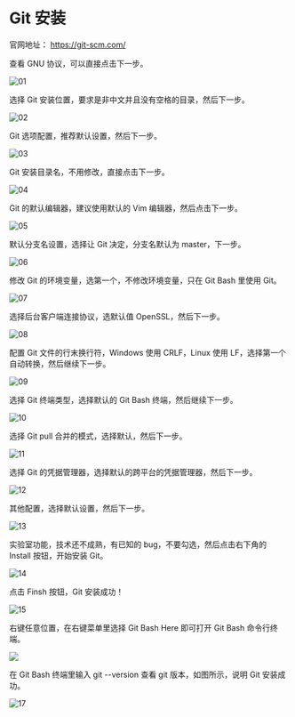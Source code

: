 

# Git 安装

 官网地址： https://git-scm.com/

查看 GNU 协议，可以直接点击下一步。

![01](https://cdn.staticaly.com/gh/858715831/image-hosting@main/blog/operations/git/202307311652088.png)

选择 Git 安装位置，要求是非中文并且没有空格的目录，然后下一步。

![02](https://cdn.staticaly.com/gh/858715831/image-hosting@main/blog/operations/git/202307311652001.png)

Git 选项配置，推荐默认设置，然后下一步。

![03](https://cdn.staticaly.com/gh/858715831/image-hosting@main/blog/operations/git/202307311647197.png)

Git 安装目录名，不用修改，直接点击下一步。

![04](https://cdn.staticaly.com/gh/858715831/image-hosting@main/blog/operations/git/202307311646445.png)

Git 的默认编辑器，建议使用默认的 Vim 编辑器，然后点击下一步。

![05](https://cdn.staticaly.com/gh/858715831/image-hosting@main/blog/operations/git/202307311646439.png)

默认分支名设置，选择让 Git 决定，分支名默认为 master，下一步。

![06](https://cdn.staticaly.com/gh/858715831/image-hosting@main/blog/operations/git/202307311647358.png)

修改 Git 的环境变量，选第一个，不修改环境变量，只在 Git Bash 里使用 Git。

![07](https://cdn.staticaly.com/gh/858715831/image-hosting@main/blog/operations/git/202307311646087.png)

选择后台客户端连接协议，选默认值 OpenSSL，然后下一步。

![08](https://cdn.staticaly.com/gh/858715831/image-hosting@main/blog/operations/git/202307311647134.png)

配置 Git 文件的行末换行符，Windows 使用 CRLF，Linux 使用 LF，选择第一个自动转换，然后继续下一步。

![09](https://cdn.staticaly.com/gh/858715831/image-hosting@main/blog/operations/git/202307311648270.png)

选择 Git 终端类型，选择默认的 Git Bash 终端，然后继续下一步。

![10](https://cdn.staticaly.com/gh/858715831/image-hosting@main/blog/operations/git/202307311654050.png)

选择 Git pull 合并的模式，选择默认，然后下一步。

![11](https://cdn.staticaly.com/gh/858715831/image-hosting@main/blog/operations/git/202307311650882.png)

选择 Git 的凭据管理器，选择默认的跨平台的凭据管理器，然后下一步。

![12](https://cdn.staticaly.com/gh/858715831/image-hosting@main/blog/operations/git/202307311655237.png)

其他配置，选择默认设置，然后下一步。

![13](https://cdn.staticaly.com/gh/858715831/image-hosting@main/blog/operations/git/202307311655955.png)

实验室功能，技术还不成熟，有已知的 bug，不要勾选，然后点击右下角的 Install
按钮，开始安装 Git。

![14](https://cdn.staticaly.com/gh/858715831/image-hosting@main/blog/operations/git/202307311648884.png)

点击 Finsh 按钮，Git 安装成功！

![15](https://cdn.staticaly.com/gh/858715831/image-hosting@main/blog/operations/git/202307311655958.png)

右键任意位置，在右键菜单里选择 Git Bash Here 即可打开 Git Bash 命令行终端。

![](https://cdn.staticaly.com/gh/858715831/image-hosting@main/blog/operations/git/202307311656298.png)

在 Git Bash 终端里输入 git --version 查看 git 版本，如图所示，说明 Git 安装成功。

![17](https://cdn.staticaly.com/gh/858715831/image-hosting@main/blog/operations/git/202307311648075.png)